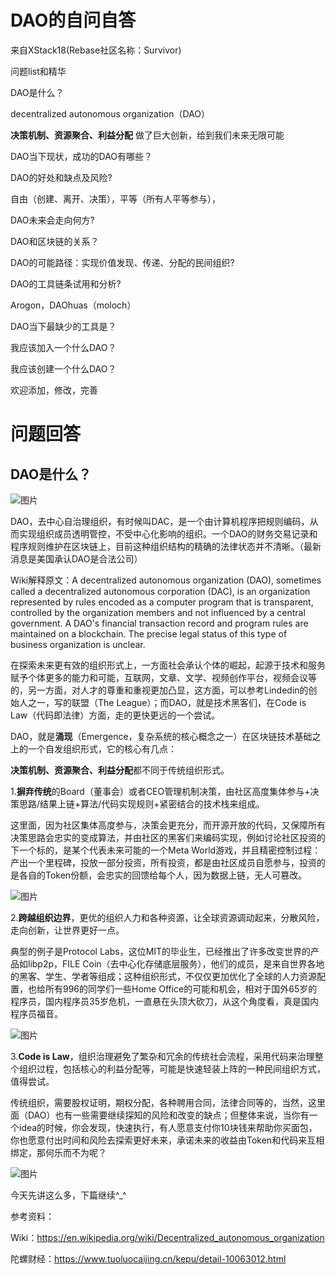 # DAO的自问自答

来自XStack18(Rebase社区名称：Survivor)

问题list和精华

DAO是什么？

decentralized autonomous organization（DAO）

**决策机制、资源聚合、利益分配**  做了巨大创新，给到我们未来无限可能

DAO当下现状，成功的DAO有哪些？

DAO的好处和缺点及风险?

自由（创建、离开、决策），平等（所有人平等参与），

DAO未来会走向何方?

DAO和区块链的关系？

DAO的可能路径：实现价值发现、传递、分配的民间组织?

DAO的工具链条试用和分析?

Arogon，DAOhuas（moloch）

DAO当下最缺少的工具是？

我应该加入一个什么DAO？

我应该创建一个什么DAO？

欢迎添加，修改，完善

# 问题回答

## DAO是什么？

![图片](https://mmbiz.qpic.cn/mmbiz_png/hQOcLbSk4VZUnxOaibgSzIVsDhsnjBQ9qS7gcHT1iccYrxibwU81H6iazHhTXu0G8fsQflicLLvNnpxPD5owptwCPcA/640?wx_fmt=png&tp=webp&wxfrom=5&wx_lazy=1&wx_co=1)

DAO，去中心自治理组织，有时候叫DAC，是一个由计算机程序把规则编码，从而实现组织成员透明管控，不受中心化影响的组织。一个DAO的财务交易记录和程序规则维护在区块链上，目前这种组织结构的精确的法律状态并不清晰。（最新消息是美国承认DAO是合法公司）

Wiki解释原文：A decentralized autonomous organization (DAO), sometimes called a decentralized autonomous corporation (DAC), is an organization represented by rules encoded as a computer program that is transparent, controlled by the organization members and not influenced by a central government. A DAO's financial transaction record and program rules are maintained on a blockchain. The precise legal status of this type of business organization is unclear.

在探索未来更有效的组织形式上，一方面社会承认个体的崛起，起源于技术和服务赋予个体更多的能力和可能，互联网，文章、文学、视频创作平台，视频会议等的，另一方面，对人才的尊重和重视更加凸显，这方面，可以参考Lindedin的创始人之一，写的联盟（The League）；而DAO，就是技术黑客们，在Code is Law（代码即法律）方面，走的更快更远的一个尝试。

DAO，就是**涌现**（Emergence，复杂系统的核心概念之一）在区块链技术基础之上的一个自发组织形式，它的核心有几点：

**决策机制、资源聚合、利益分配**都不同于传统组织形式。

1.**摒弃传统**的Board（董事会）或者CEO管理机制决策，由社区高度集体参与+决策思路/结果上链+算法/代码实现规则+紧密结合的技术栈来组成。

这里面，因为社区集体高度参与，决策会更充分，而开源开放的代码，又保障所有决策思路会忠实的变成算法，并由社区的黑客们来编码实现，例如讨论社区投资的下一个标的，是某个代表未来可能的一个Meta World游戏，并且精密控制过程：产出一个里程碑，投放一部分投资，所有投资，都是由社区成员自愿参与，投资的是各自的Token份额，会忠实的回馈给每个人，因为数据上链，无人可篡改。

![图片](https://mmbiz.qpic.cn/mmbiz_jpg/hQOcLbSk4VZUnxOaibgSzIVsDhsnjBQ9qft1NW7m40JVhbLaecQnu7SlLzvW1KiaxVn6Oy8hINzVA7nPWsxfjDpQ/640?wx_fmt=jpeg&tp=webp&wxfrom=5&wx_lazy=1&wx_co=1)



2.**跨越组织边界**，更优的组织人力和各种资源，让全球资源调动起来，分散风险，走向创新，让世界更好一点。

典型的例子是Protocol Labs，这位MIT的毕业生，已经推出了许多改变世界的产品如libp2p，FILE Coin（去中心化存储底层服务），他们的成员，是来自世界各地的黑客、学生、学者等组成；这种组织形式，不仅仅更加优化了全球的人力资源配置，也给所有996的同学们一些Home Office的可能和机会，相对于国外65岁的程序员，国内程序员35岁危机，一直悬在头顶大砍刀，从这个角度看，真是国内程序员福音。

![图片](https://mmbiz.qpic.cn/mmbiz_png/hQOcLbSk4VZUnxOaibgSzIVsDhsnjBQ9q1pES1KnuicGNqaYp8SYL8RgtO7Zzq7nwf3Wniak9y6Rw994FCnExO4YA/640?wx_fmt=png&tp=webp&wxfrom=5&wx_lazy=1&wx_co=1)



3.**Code is Law**，组织治理避免了繁杂和冗余的传统社会流程，采用代码来治理整个组织过程，包括核心的利益分配等，可能是快速轻装上阵的一种民间组织方式，值得尝试。

传统组织，需要股权证明，期权分配，各种聘用合同，法律合同等的，当然，这里面（DAO）也有一些需要继续探知的风险和改变的缺点；但整体来说，当你有一个idea的时候，你会发现，快速执行，有人愿意支付你10块钱来帮助你买面包，你也愿意付出时间和风险去探索更好未来，承诺未来的收益由Token和代码来互相绑定，那何乐而不为呢？

![图片](https://mmbiz.qpic.cn/mmbiz_png/hQOcLbSk4VZUnxOaibgSzIVsDhsnjBQ9qfOC72wfW5yBDKLhh7AQkQH9I2UyhePFpdjNWNl3jiakUjmohhoY7SxA/640?wx_fmt=png&tp=webp&wxfrom=5&wx_lazy=1&wx_co=1)

今天先讲这么多，下篇继续^_^

参考资料：

Wiki：https://en.wikipedia.org/wiki/Decentralized_autonomous_organization

陀螺财经：https://www.tuoluocaijing.cn/kepu/detail-10063012.html

